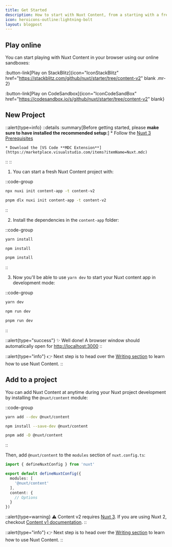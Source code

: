 ```yaml
---
title: Get Started
description: How to start with Nuxt Content, from a starting with a fresh new project or adding it to your Nuxt application.
icon: heroicons-outline:lightning-bolt
layout: blogpost
---
```


## Play online

You can start playing with Nuxt Content in your browser using our online sandboxes:

:button-link[Play on StackBlitz]{icon="IconStackBlitz" href="https://stackblitz.com/github/nuxt/starter/tree/content-v2" blank .mr-2}

:button-link[Play on CodeSandbox]{icon="IconCodeSandBox" href="https://codesandbox.io/s/github/nuxt/starter/tree/content-v2" blank}

## New Project

::alert{type=info}
  ::details
    :summary[Before getting started, please **make sure to have installed the recommended setup**:]
    * Follow the [Nuxt 3 Prerequisites](https://v3.nuxtjs.org/getting-started/quick-start#prerequisites)
    
    * Download the [VS Code **MDC Extension**](https://marketplace.visualstudio.com/items?itemName=Nuxt.mdc)
  ::
::

1. You can start a fresh Nuxt Content project with:

::code-group
  ```bash [npx]
  npx nuxi init content-app -t content-v2
  ```
  ```bash [pnpm]
  pnpm dlx nuxi init content-app -t content-v2
  ```
::

2. Install the dependencies in the `content-app` folder:

::code-group
  ```bash [yarn]
  yarn install
  ```
  ```bash [npm]
  npm install
  ```
  ```bash [pnpm]
  pnpm install
  ```
::

3. Now you'll be able to use `yarn dev` to start your Nuxt content app in development mode:

::code-group

```bash [yarn]
yarn dev
```

```bash [npm]
npm run dev
```

```bash [pnpm]
pnpm run dev
```

::

::alert{type="success"}
✨ Well done! A browser window should automatically open for <http://localhost:3000>
::

::alert{type="info"}
👉 Next step is to head over the [Writing section](/guide/writing/content-directory) to learn how to use Nuxt Content.
::

## Add to a project

You can add Nuxt Content at anytime during your Nuxt project development by installing the `@nuxt/content` module:

::code-group
  ```bash [yarn]
  yarn add --dev @nuxt/content
  ```
  ```bash [npm]
  npm install --save-dev @nuxt/content
  ```
  ```bash [pnpm]
  pnpm add -D @nuxt/content
  ```
::

Then, add `@nuxt/content` to the `modules` section of `nuxt.config.ts`:

```ts [nuxt.config.ts]
import { defineNuxtConfig } from 'nuxt'

export default defineNuxtConfig({
  modules: [
    '@nuxt/content'
  ],
  content: {
    // Options
  }
})
```

::alert{type=warning}
⚠️ Content v2 requires [Nuxt 3](https://v3.nuxtjs.org). If you are using Nuxt 2, checkout [Content v1 documentation](https://content.nuxtjs.org).
::

::alert{type="info"}
👉 Next step is to head over the [Writing section](/guide/writing/content-directory) to learn how to use Nuxt Content.
::
